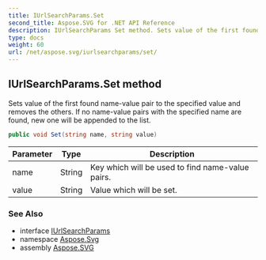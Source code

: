 ```yaml
---
title: IUrlSearchParams.Set
second_title: Aspose.SVG for .NET API Reference
description: IUrlSearchParams Set method. Sets value of the first found name-value pair to the specified value and removes the others. If no name-value pairs with the specified name are found new one will be appended to the list
type: docs
weight: 60
url: /net/aspose.svg/iurlsearchparams/set/
---
```

## IUrlSearchParams.Set method

Sets value of the first found name-value pair to the specified value and removes the others. If no name-value pairs with the specified name are found, new one will be appended to the list.

```csharp
public void Set(string name, string value)
```

| Parameter | Type | Description |
| --- | --- | --- |
| name | String | Key which will be used to find name-value pairs. |
| value | String | Value which will be set. |

### See Also

* interface [IUrlSearchParams](../)
* namespace [Aspose.Svg](../../../aspose.svg/)
* assembly [Aspose.SVG](../../../)
